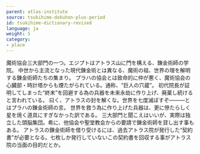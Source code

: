 ```yaml
---
parent: atlas-institute
source: tsukihime-dokuhon-plus-period
id: tsukihime-dictionary-revised
language: ja
weight: 5
category:
- place
---
```


魔術協会三大部門の一つ。エジプトはアトラス山に門を構える、錬金術師の学院。
中世から主流となった現代錬金術とは異なる、魔術の祖、世界の理を解明する錬金術師たちの集まり。
プラハの協会とは致命的に仲が悪く、魔術協会の心臓部・時計塔からも煙たがられている。通称、“巨人の穴蔵”。
初代院長が証明してしまった“終末”を回避する為の兵器を未来永劫に作り上げ、廃棄し続けると言われている。
曰く、アトラスの封を解くな。世界を七度滅ぼすぞ―――とはプラハの錬金術師の言。
世界を救う為に作り上げた兵器は、更に慘たらしく星を焼く道具にすぎなかった訳である。
三大部門と聞こえはいいが、実際は独立した頭脳集団。希に、他協会や聖堂教会からの要請で錬金術師を貸し出す事もある。
アトラスの錬金術師を借り受けるには、過去アトラス院が発行した“契約書”が必要となる。七枚しか発行していないこの契約書を回収する事がアトラス院の当面の目的だとか。

